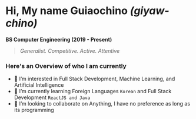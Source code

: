 # Hi, My name Guiaochino _(giyaw-chino)_
**BS Computer Engineering (2019 - Present)**
>_Generalist. Competitive. Active. Attentive_

### Here's an Overview of who I am currently
- 🤩 I’m interested in Full Stack Development, Machine Learning, and Artificial Intelligence
- 🤔 I’m currently learning Foreign Languages `Korean` and Full Stack Development `ReactJS and Java`
- 🤝 I’m looking to collaborate on Anything, I have no preference as long as its programming

<!---
Guiaochino/Guiaochino is a ✨ special ✨ repository because its `README.md` (this file) appears on your GitHub profile.
You can click the Preview link to take a look at your changes.
--->
